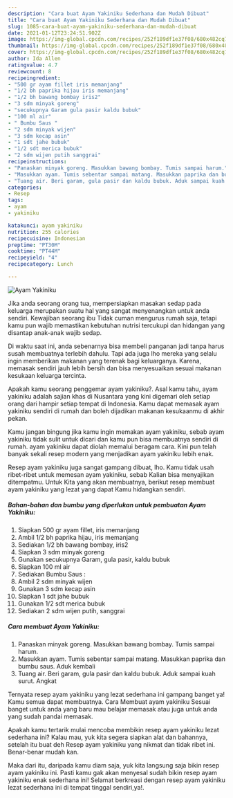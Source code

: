 ```yaml
---
description: "Cara buat Ayam Yakiniku Sederhana dan Mudah Dibuat"
title: "Cara buat Ayam Yakiniku Sederhana dan Mudah Dibuat"
slug: 1085-cara-buat-ayam-yakiniku-sederhana-dan-mudah-dibuat
date: 2021-01-12T23:24:51.902Z
image: https://img-global.cpcdn.com/recipes/252f189df1e37f08/680x482cq70/ayam-yakiniku-foto-resep-utama.jpg
thumbnail: https://img-global.cpcdn.com/recipes/252f189df1e37f08/680x482cq70/ayam-yakiniku-foto-resep-utama.jpg
cover: https://img-global.cpcdn.com/recipes/252f189df1e37f08/680x482cq70/ayam-yakiniku-foto-resep-utama.jpg
author: Ida Allen
ratingvalue: 4.7
reviewcount: 8
recipeingredient:
- "500 gr ayam fillet iris memanjang"
- "1/2 bh paprika hijau iris memanjang"
- "1/2 bh bawang bombay iris2"
- "3 sdm minyak goreng"
- "secukupnya Garam gula pasir kaldu bubuk"
- "100 ml air"
- " Bumbu Saus "
- "2 sdm minyak wijen"
- "3 sdm kecap asin"
- "1 sdt jahe bubuk"
- "1/2 sdt merica bubuk"
- "2 sdm wijen putih sanggrai"
recipeinstructions:
- "Panaskan minyak goreng. Masukkan bawang bombay. Tumis sampai harum."
- "Masukkan ayam. Tumis sebentar sampai matang. Masukkan paprika dan bumbu saus. Aduk kembali"
- "Tuang air. Beri garam, gula pasir dan kaldu bubuk. Aduk sampai kuah surut. Angkat"
categories:
- Resep
tags:
- ayam
- yakiniku

katakunci: ayam yakiniku 
nutrition: 255 calories
recipecuisine: Indonesian
preptime: "PT30M"
cooktime: "PT44M"
recipeyield: "4"
recipecategory: Lunch

---
```



![Ayam Yakiniku](https://img-global.cpcdn.com/recipes/252f189df1e37f08/680x482cq70/ayam-yakiniku-foto-resep-utama.jpg)

Jika anda seorang orang tua, mempersiapkan masakan sedap pada keluarga merupakan suatu hal yang sangat menyenangkan untuk anda sendiri. Kewajiban seorang ibu Tidak cuman mengurus rumah saja, tetapi kamu pun wajib memastikan kebutuhan nutrisi tercukupi dan hidangan yang disantap anak-anak wajib sedap.

Di waktu  saat ini, anda sebenarnya bisa membeli panganan jadi tanpa harus susah membuatnya terlebih dahulu. Tapi ada juga lho mereka yang selalu ingin memberikan makanan yang terenak bagi keluarganya. Karena, memasak sendiri jauh lebih bersih dan bisa menyesuaikan sesuai makanan kesukaan keluarga tercinta. 



Apakah kamu seorang penggemar ayam yakiniku?. Asal kamu tahu, ayam yakiniku adalah sajian khas di Nusantara yang kini digemari oleh setiap orang dari hampir setiap tempat di Indonesia. Kamu dapat memasak ayam yakiniku sendiri di rumah dan boleh dijadikan makanan kesukaanmu di akhir pekan.

Kamu jangan bingung jika kamu ingin memakan ayam yakiniku, sebab ayam yakiniku tidak sulit untuk dicari dan kamu pun bisa membuatnya sendiri di rumah. ayam yakiniku dapat diolah memalui beragam cara. Kini pun telah banyak sekali resep modern yang menjadikan ayam yakiniku lebih enak.

Resep ayam yakiniku juga sangat gampang dibuat, lho. Kamu tidak usah ribet-ribet untuk memesan ayam yakiniku, sebab Kalian bisa menyajikan ditempatmu. Untuk Kita yang akan membuatnya, berikut resep membuat ayam yakiniku yang lezat yang dapat Kamu hidangkan sendiri.

<!--inarticleads1-->

##### Bahan-bahan dan bumbu yang diperlukan untuk pembuatan Ayam Yakiniku:

1. Siapkan 500 gr ayam fillet, iris memanjang
1. Ambil 1/2 bh paprika hijau, iris memanjang
1. Sediakan 1/2 bh bawang bombay, iris2
1. Siapkan 3 sdm minyak goreng
1. Gunakan secukupnya Garam, gula pasir, kaldu bubuk
1. Siapkan 100 ml air
1. Sediakan  Bumbu Saus :
1. Ambil 2 sdm minyak wijen
1. Gunakan 3 sdm kecap asin
1. Siapkan 1 sdt jahe bubuk
1. Gunakan 1/2 sdt merica bubuk
1. Sediakan 2 sdm wijen putih, sanggrai




<!--inarticleads2-->

##### Cara membuat Ayam Yakiniku:

1. Panaskan minyak goreng. Masukkan bawang bombay. Tumis sampai harum.
1. Masukkan ayam. Tumis sebentar sampai matang. Masukkan paprika dan bumbu saus. Aduk kembali
1. Tuang air. Beri garam, gula pasir dan kaldu bubuk. Aduk sampai kuah surut. Angkat




Ternyata resep ayam yakiniku yang lezat sederhana ini gampang banget ya! Kamu semua dapat membuatnya. Cara Membuat ayam yakiniku Sesuai banget untuk anda yang baru mau belajar memasak atau juga untuk anda yang sudah pandai memasak.

Apakah kamu tertarik mulai mencoba membikin resep ayam yakiniku lezat sederhana ini? Kalau mau, yuk kita segera siapkan alat dan bahannya, setelah itu buat deh Resep ayam yakiniku yang nikmat dan tidak ribet ini. Benar-benar mudah kan. 

Maka dari itu, daripada kamu diam saja, yuk kita langsung saja bikin resep ayam yakiniku ini. Pasti kamu gak akan menyesal sudah bikin resep ayam yakiniku enak sederhana ini! Selamat berkreasi dengan resep ayam yakiniku lezat sederhana ini di tempat tinggal sendiri,ya!.

